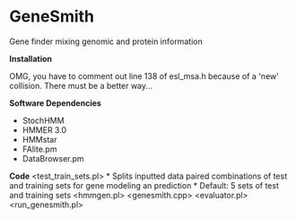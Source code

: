 GeneSmith
=========

Gene finder mixing genomic and protein information


**Installation**

OMG, you have to comment out line 138 of esl_msa.h because of a 'new' collision. There must be a better way...


**Software Dependencies**
* StochHMM
* HMMER 3.0
* HMMstar
* FAlite.pm
* DataBrowser.pm

**Code**
<test_train_sets.pl>
    * Splits inputted data paired combinations of test and training sets for gene modeling an prediction
    * Default:  5 sets of test and training sets
<hmmgen.pl>
<genesmith.cpp>
<evaluator.pl>
<run_genesmith.pl>


